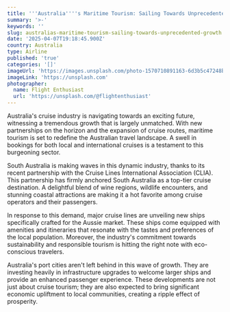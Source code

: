 ```yaml
---
title: '''Australia''''s Maritime Tourism: Sailing Towards Unprecedented Growth'''
summary: '>-'
keywords: ''
slug: australias-maritime-tourism-sailing-towards-unprecedented-growth
date: '2025-04-07T19:18:45.900Z'
country: Australia
type: Airline
published: 'true'
categories: '[]'
imageUrl: 'https://images.unsplash.com/photo-1570710891163-6d3b5c47248b'
imageLink: 'https://unsplash.com'
photographer:
  name: Flight Enthusiast
  url: 'https://unsplash.com/@flightenthusiast'
---
```








Australia's cruise industry is navigating towards an exciting future, witnessing a tremendous growth that is largely unmatched. With new partnerships on the horizon and the expansion of cruise routes, maritime tourism is set to redefine the Australian travel landscape. A swell in bookings for both local and international cruises is a testament to this burgeoning sector.

South Australia is making waves in this dynamic industry, thanks to its recent partnership with the Cruise Lines International Association (CLIA). This partnership has firmly anchored South Australia as a top-tier cruise destination. A delightful blend of wine regions, wildlife encounters, and stunning coastal attractions are making it a hot favorite among cruise operators and their passengers.

In response to this demand, major cruise lines are unveiling new ships specifically crafted for the Aussie market. These ships come equipped with amenities and itineraries that resonate with the tastes and preferences of the local population. Moreover, the industry's commitment towards sustainability and responsible tourism is hitting the right note with eco-conscious travelers.

Australia's port cities aren't left behind in this wave of growth. They are investing heavily in infrastructure upgrades to welcome larger ships and provide an enhanced passenger experience. These developments are not just about cruise tourism; they are also expected to bring significant economic upliftment to local communities, creating a ripple effect of prosperity.
